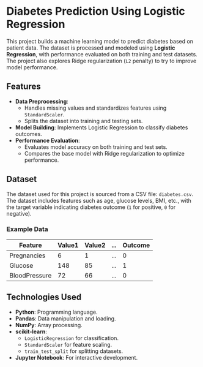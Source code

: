 # Diabetes Prediction Using Logistic Regression

This project builds a machine learning model to predict diabetes based on patient data. The dataset is processed and modeled using **Logistic Regression**, with performance evaluated on both training and test datasets. The project also explores Ridge regularization (`L2` penalty) to try to improve model performance.

## Features

- **Data Preprocessing**: 
  - Handles missing values and standardizes features using `StandardScaler`.
  - Splits the dataset into training and testing sets.
- **Model Building**: Implements Logistic Regression to classify diabetes outcomes.
- **Performance Evaluation**: 
  - Evaluates model accuracy on both training and test sets.
  - Compares the base model with Ridge regularization to optimize performance.

## Dataset

The dataset used for this project is sourced from a CSV file: `diabetes.csv`. The dataset includes features such as age, glucose levels, BMI, etc., with the target variable indicating diabetes outcome (`1` for positive, `0` for negative).

### Example Data

| Feature       | Value1 | Value2 | ... | Outcome |
|---------------|--------|--------|-----|---------|
| Pregnancies   | 6      | 1      | ... | 0       |
| Glucose       | 148    | 85     | ... | 1       |
| BloodPressure | 72     | 66     | ... | 0       |

## Technologies Used

- **Python**: Programming language.
- **Pandas**: Data manipulation and loading.
- **NumPy**: Array processing.
- **scikit-learn**: 
  - `LogisticRegression` for classification.
  - `StandardScaler` for feature scaling.
  - `train_test_split` for splitting datasets.
- **Jupyter Notebook**: For interactive development.
